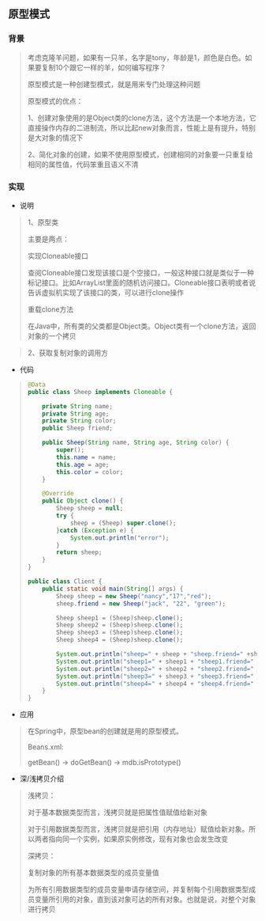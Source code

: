 ## 原型模式

### 背景

> 考虑克隆羊问题，如果有一只羊，名字是tony，年龄是1，颜色是白色。如果要复制10个跟它一样的羊，如何编写程序？
>
> 原型模式是一种创建型模式，就是用来专门处理这种问题
>
> 原型模式的优点：
>
> 1、创建对象使用的是Object类的clone方法，这个方法是一个本地方法，它直接操作内存的二进制流，所以比起new对象而言，性能上是有提升，特别是大对象的情况下
>
> 2、简化对象的创建，如果不使用原型模式，创建相同的对象要一只重复给相同的属性值，代码笨重且语义不清

### 实现

- 说明

> 1、原型类
>
> 主要是两点：
>
> 实现Cloneable接口
>
> 查阅Cloneable接口发现该接口是个空接口，一般这种接口就是类似于一种标记接口。比如ArrayList里面的随机访问接口。Cloneable接口表明或者说告诉虚拟机实现了该接口的类，可以进行clone操作
>
> 重载clone方法
>
> 在Java中，所有类的父类都是Object类。Object类有一个clone方法，返回对象的一个拷贝

> 2、获取复制对象的调用方

- 代码

> ```java
> @Data
> public class Sheep implements Cloneable {
> 
>     private String name;
>     private String age;
>     private String color;
>     public Sheep friend;
> 
>     public Sheep(String name, String age, String color) {
>         super();
>         this.name = name;
>         this.age = age;
>         this.color = color;
>     }
> 
>     @Override
>     public Object clone() {
>         Sheep sheep = null;
>         try {
>             sheep = (Sheep) super.clone();
>         }catch (Exception e) {
>             System.out.println("error");
>         }
>         return sheep;
>     }
> }
> 
> public class Client {
>     public static void main(String[] args) {
>         Sheep sheep = new Sheep("nancy","17","red");
>         sheep.friend = new Sheep("jack", "22", "green");
> 
>         Sheep sheep1 = (Sheep)sheep.clone();
>         Sheep sheep2 = (Sheep)sheep.clone();
>         Sheep sheep3 = (Sheep)sheep.clone();
>         Sheep sheep4 = (Sheep)sheep.clone();
> 
>         System.out.println("sheep=" + sheep + "sheep.friend=" +sheep.friend.hashCode());
>         System.out.println("sheep1=" + sheep1 + "sheep1.friend=" +sheep1.friend.hashCode());
>         System.out.println("sheep2=" + sheep2 + "sheep2.friend=" +sheep2.friend.hashCode());
>         System.out.println("sheep3=" + sheep3 + "sheep3.friend=" +sheep3.friend.hashCode());
>         System.out.println("sheep4=" + sheep4 + "sheep4.friend=" +sheep4.friend.hashCode());
>     }
> }
> ```

- 应用

> 在Spring中，原型bean的创建就是用的原型模式。
>
> Beans.xml:
>
> <bean id="1" class="xxx" scope="prototype"/>
>
> getBean() -> doGetBean() -> mdb.isPrototype()

- 深/浅拷贝介绍

> 浅拷贝：
>
> 对于基本数据类型而言，浅拷贝就是把属性值赋值给新对象
>
> 对于引用数据类型而言，浅拷贝就是把引用（内存地址）赋值给新对象。所以两者指向同一个实例，如果原实例修改，现有对象也会发生改变
>
> 深拷贝：
>
> 复制对象的所有基本数据类型的成员变量值
>
> 为所有引用数据类型的成员变量申请存储空间，并复制每个引用数据类型成员变量所引用的对象，直到该对象可达的所有对象。也就是说，对整个对象进行拷贝

